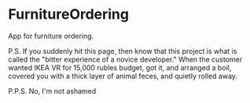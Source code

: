 # FurnitureOrdering
App for furniture ordering.

P.S. If you suddenly hit this page, then know that this project is what is called the "bitter experience of a novice developer." When the customer wanted IKEA VR for 15,000 rubles budget, got it, and arranged a boil, covered you with a thick layer of animal feces, and quietly rolled away.

P.P.S. No, I'm not ashamed
